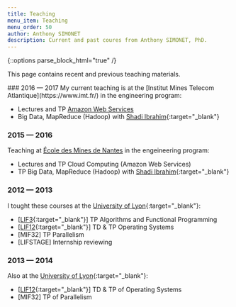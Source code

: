 ```yaml
---
title: Teaching
menu_item: Teaching
menu_order: 50
author: Anthony SIMONET
description: Current and past coures from Anthony SIMONET, PhD.
---
```


{::options parse_block_html="true" /}

<p>This page contains recent and previous teaching materials.</p>

<div class="blog-main">
<div class="blog-post">
### 2016&nbsp;&mdash;&nbsp;2017
My current teaching is at the [Institut Mines Telecom
Atlantique](https://www.imt.fr/) in the engineering program:

- Lectures and TP [Amazon Web Services](/teaching/2016/aws/)
- Big Data, MapReduce (Hadoop) with [Shadi Ibrahim](http://people.irisa.fr/Shadi.Ibrahim){:target="_blank"}

### 2015&nbsp;&mdash;&nbsp;2016
Teaching at [École des Mines de Nantes](http://www.mines-nantes.fr) in the
engeineering program:

- Lectures and TP Cloud Computing (Amazon Web Services)
- TP Big Data, MapReduce (Hadoop) with [Shadi Ibrahim](http://people.irisa.fr/Shadi.Ibrahim){:target="_blank"}

### 2012&nbsp;&mdash;&nbsp;2013
I tought these courses at the [University of Lyon](http://www.univ-lyon1.fr/){:target="_blank"}:

- [[LIF3](http://liris.cnrs.fr/nathalie.guin/LIF3/){:target="_blank"}] TP Algorithms and Functional Programming
- [[LIF12](http://odf-dev.univ-lyon1.fr/ue-293-932/lif12-systemes-d-exploitation.html){:target="_blank"}] TD &amp; TP Operating Systems
- [MIF32] TP Parallelism
- [LIFSTAGE] Internship reviewing

### 2013&nbsp;&mdash;&nbsp;2014
Also at the [University of Lyon](http://www.univ-lyon1.fr/){:target="_blank"}:

- [[LIF12](http://odf-dev.univ-lyon1.fr/ue-293-932/lif12-systemes-d-exploitation.html){:target="_blank"}] TD &amp; TP of Operating Systems
- [MIF32] TP of Parallelism

</div>
</div>
